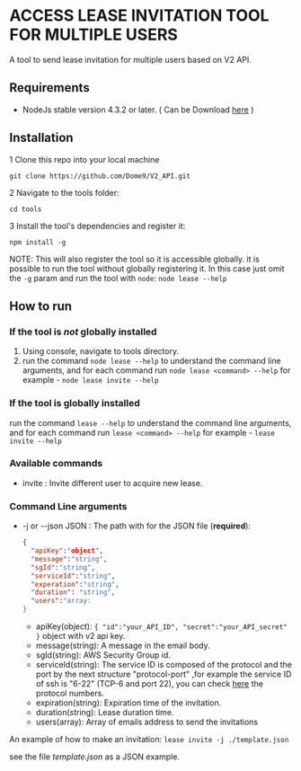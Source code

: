 # **ACCESS LEASE INVITATION TOOL FOR MULTIPLE USERS** #
A tool to send lease invitation for multiple users based on V2 API.


## Requirements ##
* NodeJs stable version 4.3.2 or later.
( Can be Download <a href="https://nodejs.org">here</a> )

## Installation ##
1 Clone this repo into your local machine

```git clone https://github.com/Dome9/V2_API.git```

2 Navigate to the tools folder:

```cd tools```

3 Install the tool's dependencies and register it:

```npm install -g```

NOTE: This will also register the tool so it is accessible globally.
it is possible to run the tool without globally registering it.
In this case just omit the ```-g``` param and run the tool with ```node```:
```node lease --help```


## How to run ##
### If the tool is *not* globally installed ###
1.  Using console, navigate to  tools directory.
2. run the command ```node lease --help``` to understand the command line arguments, and for each command run ```node lease <command> --help``` for example - ```node lease invite --help```

### If the tool is globally installed ###
run the command ```lease --help``` to understand the command line arguments, and for each command run ```lease <command> --help``` for example - ```lease invite --help```


### Available commands ###

* invite : Invite different user to acquire new lease.

### Command Line arguments ###
* -j or --json JSON : The path with for the JSON file (**required**):

    ```json
    {
      "apiKey":'object',
      "message":"string",
      "sgId":"string",
      "serviceId":"string",
      "experation":"string",
      "duration": "string",
      "users":"array:
    }
    ```
    * apiKey(object): ```{
                           "id":"your_API_ID",
                            "secret":"your_API_secret"
                         }``` 
                         object with v2 api key.
    * message(string): A message in the email body.
    * sgId(string): AWS Security Group id.
    * serviceId(string): The service ID is composed of the protocol and the port by the next structure "protocol-port" ,for example the service ID of ssh is "6-22" (TCP-6 and port 22), you can check <a href="https://en.wikipedia.org/wiki/List_of_IP_protocol_numbers">here</a> the protocol numbers.
    * expiration(string): Expiration time of the invitation.
    * duration(string): Lease duration time.
    * users(array): Array of emails address to send the invitations
    


An example of how to make an invitation:
```lease invite -j ./template.json```

see the file _template.json_ as a JSON example.





